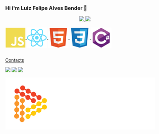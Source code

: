 ### Hi i'm Luiz Felipe Alves Bender 👋
<div align="center">
  <a href="https://github.com/LuizFelipeBender">
  <img height="180em" src="https://github-readme-stats.vercel.app/api?username=LuizFelipeBender&show_icons=true&theme=tokyonight&include_all_commits=true&count_private=true"/>
  <img height="180em" src="https://github-readme-stats.vercel.app/api/top-langs/?username=LuizFelipeBender&layout=compact&langs_count=7&theme=tokyonight"/>
</div>
<div style="display: inline_block"><br>
  <img align="center" alt="Bender-Js" height="64" width="64" src="https://raw.githubusercontent.com/devicons/devicon/master/icons/javascript/javascript-plain.svg">
  <img align="center" alt="Bender-React" height="64" width="64" src="https://raw.githubusercontent.com/devicons/devicon/master/icons/react/react-original.svg">
  <img align="center" alt="Bender-HTML" height="64" width="64" src="https://raw.githubusercontent.com/devicons/devicon/master/icons/html5/html5-original.svg">
  <img align="center" alt="Bender-CSS" height="64" width="64" src="https://raw.githubusercontent.com/devicons/devicon/master/icons/css3/css3-original.svg">
  <img align="center" alt="Bender-Csharp" height="64" width="64" src="https://raw.githubusercontent.com/devicons/devicon/master/icons/csharp/csharp-original.svg">
</div>
  
  ##
 
  Contacts
<div> 
  <a href="https://www.instagram.com/luiz.bender.71" target="_blank"><img src="https://cdn.icon-icons.com/icons2/855/PNG/64/Instragram_social_media_corporate_logo_icon-icons.com_67684.png" target="_blank"></a>
  <a href = "mailto:LuizBender@outlook.com.br"><img src="https://cdn.icon-icons.com/icons2/699/PNG/64/outlook_icon-icons.com_61644.png" target="_blank"></a>
  <a href="https://www.linkedin.com/in/luiz-felipe-alves-bender-aa4b81210/" target="_blank"><img src="https://cdn.icon-icons.com/icons2/1/PNG/64/sociallinkedin_member_70.png" target="_blank"></a> 

  
  

  <a href="https://web.dio.me/users/LuizBender" target="_blank"><img src="https://github.com/brunoemferreira/DIO-desafios/blob/main/Assets/logo.png"></a> 
</div>
